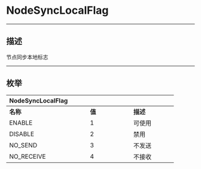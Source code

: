 # NodeSyncLocalFlag

------------------------------------------------------------------------------------------
## 描述

节点同步本地标志

------------------------------------------------------------------------------------------
## 枚举

|<div style="width:200px">NodeSyncLocalFlag</div>|<div style="width:100px"></div>|<div style="width:100px"></div>|
|:---|:---|:---|
|**名称**|**值**|**描述**|
|ENABLE|1|可使用|
|DISABLE|2|禁用|
|NO_SEND|3|不发送|
|NO_RECEIVE|4|不接收|
